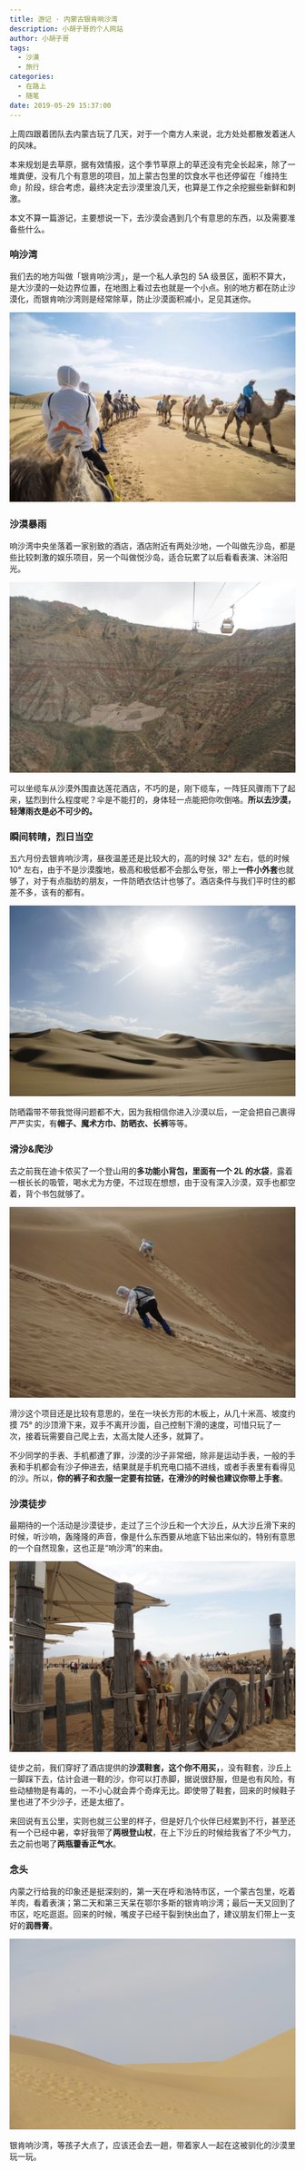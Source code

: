 ```yaml
---
title: 游记 · 内蒙古银肯响沙湾
description: 小胡子哥的个人网站
author: 小胡子哥
tags:
  - 沙漠
  - 旅行
categories:
  - 在路上
  - 随笔
date: 2019-05-29 15:37:00
---
```

上周四跟着团队去内蒙古玩了几天，对于一个南方人来说，北方处处都散发着迷人的风味。

本来规划是去草原，据有效情报，这个季节草原上的草还没有完全长起来，除了一堆粪便，没有几个有意思的项目，加上蒙古包里的饮食水平也还停留在「维持生命」阶段，综合考虑，最终决定去沙漠里浪几天，也算是工作之余挖掘些新鲜和刺激。

本文不算一篇游记，主要想说一下，去沙漠会遇到几个有意思的东西，以及需要准备些什么。

### 响沙湾

我们去的地方叫做「银肯响沙湾」，是一个私人承包的 5A 级景区，面积不算大，是大沙漠的一处边界位置，在地图上看过去也就是一个小点。别的地方都在防止沙漠化，而银肯响沙湾则是经常除草，防止沙漠面积减小，足见其迷你。


![upload successful](/blogimgs/2019/05/29/响沙湾-骆驼.png)


### 沙漠暴雨

响沙湾中央坐落着一家别致的酒店，酒店附近有两处沙地，一个叫做先沙岛，都是些比较刺激的娱乐项目，另一个叫做悦沙岛，适合玩累了以后看看表演、沐浴阳光。


![upload successful](/blogimgs/2019/05/29/响沙湾-缆车.png)

可以坐缆车从沙漠外围直达莲花酒店，不巧的是，刚下缆车，一阵狂风骤雨下了起来，猛烈到什么程度呢？伞是不能打的，身体轻一点能把你吹倒咯。**所以去沙漠，轻薄雨衣是必不可少的。**

### 瞬间转晴，烈日当空

五六月份去银肯响沙湾，昼夜温差还是比较大的，高的时候 32° 左右，低的时候 10° 左右，由于不是沙漠腹地，极高和极低都不会那么夸张，带上**一件小外套**也就够了，对于有点脂肪的朋友，一件防晒衣估计也够了。酒店条件与我们平时住的都差不多，该有的都有。

![upload successful](/blogimgs/2019/05/29/响沙湾-烈日.png)

防晒霜带不带我觉得问题都不大，因为我相信你进入沙漠以后，一定会把自己裹得严严实实，有**帽子、魔术方巾、防晒衣、长裤**等等。

### 滑沙&爬沙

去之前我在迪卡侬买了一个登山用的**多功能小背包，里面有一个 2L 的水袋**，露着一根长长的吸管，喝水尤为方便，不过现在想想，由于没有深入沙漠，双手也都空着，背个书包就够了。

![upload successful](/blogimgs/2019/05/29/响沙湾-爬沙.png)

滑沙这个项目还是比较有意思的，坐在一块长方形的木板上，从几十米高、坡度约摸 75° 的沙顶滑下来，双手不离开沙面，自己控制下滑的速度，可惜只玩了一次，接着玩需要自己爬上去，太高太陡人还多，就算了。

不少同学的手表、手机都遭了罪，沙漠的沙子非常细，除非是运动手表，一般的手表和手机都会有沙子伸进去，结果就是手机充电口插不进线，或者手表里有看得见的沙。所以，**你的裤子和衣服一定要有拉链，在滑沙的时候也建议你带上手套**。

### 沙漠徒步

最期待的一个活动是沙漠徒步，走过了三个沙丘和一个大沙丘，从大沙丘滑下来的时候，听沙响，轰隆隆的声音，像是什么东西要从地底下钻出来似的，特别有意思的一个自然现象，这也正是“响沙湾”的来由。

![upload successful](/blogimgs/2019/05/29/响沙湾-骆驼2.png)

徒步之前，我们穿好了酒店提供的**沙漠鞋套，这个你不用买，**，没有鞋套，沙丘上一脚踩下去，估计会进一鞋的沙，你可以打赤脚，据说很舒服，但是也有风险，有些动植物是有毒的，一不小心就会弄个奇痒无比。即使带了鞋套，回来的时候鞋子里也进了不少沙子，还是太细了。

来回说有五公里，实则也就三公里的样子，但是好几个伙伴已经累到不行，甚至还有一个已经中暑，幸好我带了**两根登山杖**，在上下沙丘的时候给我省了不少气力，去之前也喝了**两瓶藿香正气水**。

### 念头

内蒙之行给我的印象还是挺深刻的，第一天在呼和浩特市区，一个蒙古包里，吃着羊肉，看着表演；第二天和第三天呆在鄂尔多斯的银肯响沙湾；最后一天又回到了市区，吃吃逛逛。回来的时候，嘴皮子已经干裂到快出血了，建议朋友们带上一支好的**润唇膏**。

![upload successful](/blogimgs/2019/05/29/响沙湾-念头.png)

银肯响沙湾，等孩子大点了，应该还会去一趟，带着家人一起在这被驯化的沙漠里玩一玩。
